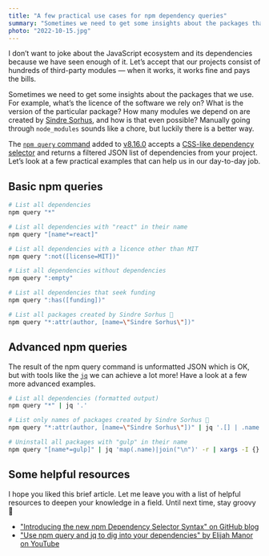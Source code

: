 ```yaml
---
title: "A few practical use cases for npm dependency queries"
summary: "Sometimes we need to get some insights about the packages that we use. Manually going through modules directory sounds like a chore, but luckily there is a better way."
photo: "2022-10-15.jpg"
---
```


I don’t want to joke about the JavaScript ecosystem and its dependencies because we have seen enough of it. Let’s accept that our projects consist of hundreds of third-party modules — when it works, it works fine and pays the bills.

Sometimes we need to get some insights about the packages that we use. For example, what’s the licence of the software we rely on? What is the version of the particular package? How many modules we depend on are created by [Sindre Sorhus](https://sindresorhus.com), and how is that even possible? Manually going through `node_modules` sounds like a chore, but luckily there is a better way.

The [`npm query` command](https://docs.npmjs.com/cli/v8/commands/npm-query) added to [v8.16.0](https://github.com/npm/cli/releases/tag/v8.16.0) accepts a [CSS-like dependency selector](https://docs.npmjs.com/cli/v8/using-npm/dependency-selectors#dependency-selector-syntax-v100) and returns a filtered JSON list of dependencies from your project. Let’s look at a few practical examples that can help us in our day-to-day job.

## Basic npm queries

```bash
# List all dependencies
npm query "*"
```

```bash
# List all dependencies with "react" in their name
npm query "[name*=react]"
```

```bash
# List all dependencies with a licence other than MIT
npm query ":not([license=MIT])"
```

```bash
# List all dependencies without dependencies
npm query ":empty"
```

```bash
# List all dependencies that seek funding
npm query ":has([funding])"
```

```bash
# List all packages created by Sindre Sorhus 🦄
npm query "*:attr(author, [name=\"Sindre Sorhus\"])"
```

## Advanced npm queries

The result of the npm query command is unformatted JSON which is OK, but with tools like the [`jq`](https://stedolan.github.io/jq/) we can achieve a lot more! Have a look at a few more advanced examples.


```bash
# List all dependencies (formatted output)
npm query "*" | jq '.'
```

```bash
# List only names of packages created by Sindre Sorhus 🦄
npm query "*:attr(author, [name=\"Sindre Sorhus\"])" | jq '.[] | .name'
```


```bash
# Uninstall all packages with "gulp" in their name
npm query "[name*=gulp]" | jq 'map(.name)|join("\n")' -r | xargs -I {} npm uninstall {}
```

## Some helpful resources

I hope you liked this brief article. Let me leave you with a list of helpful resources to deepen your knowledge in a field. Until next time, stay groovy 👋

- ["Introducing the new npm Dependency Selector Syntax" on GitHub blog](https://github.blog/changelog/2022-08-03-introducing-the-new-npm-dependency-selector-syntax/)
- ["Use npm query and jq to dig into your dependencies" by Elijah Manor on YouTube](https://youtu.be/h_ZpixOgKDY)
